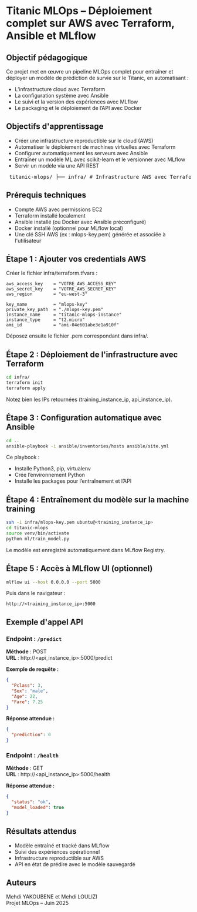 # Titanic MLOps – Déploiement complet sur AWS avec Terraform, Ansible et MLflow

## Objectif pédagogique

Ce projet met en œuvre un pipeline MLOps complet pour entraîner et déployer un modèle de prédiction de survie sur le Titanic, en automatisant :

- L’infrastructure cloud avec Terraform
- La configuration système avec Ansible
- Le suivi et la version des expériences avec MLflow
- Le packaging et le déploiement de l’API avec Docker

## Objectifs d'apprentissage

- Créer une infrastructure reproductible sur le cloud (AWS)
- Automatiser le déploiement de machines virtuelles avec Terraform
- Configurer automatiquement les serveurs avec Ansible
- Entraîner un modèle ML avec scikit-learn et le versionner avec MLflow
- Servir un modèle via une API REST

<pre> titanic-mlops/ ├── infra/ # Infrastructure AWS avec Terraform │ ├── main.tf │ ├── variables.tf │ ├── outputs.tf │ ├── provider.tf │ ├── terraform.tfvars # (à créer) │ └── mlops-key.pem # Clé SSH pour connexion ├── ansible/ # Configuration système avec Ansible │ ├── inventories/ │ │ └── hosts │ └── site.yml ├── ml/ # Code machine learning │ ├── train_model.py # Script d'entraînement MLflow │ ├── data_preprocessing.py# Nettoyage et transformation des données │ └── predict_api.py # API de prédiction FastAPI ├── model/ # Modèle entraîné et exporté ├── mlruns/ # Répertoire MLflow pour les expériences ├── requirements.txt # Dépendances Python └── README.md </pre>

## Prérequis techniques

- Compte AWS avec permissions EC2
- Terraform installé localement
- Ansible installé (ou Docker avec Ansible préconfiguré)
- Docker installé (optionnel pour MLflow local)
- Une clé SSH AWS (ex : mlops-key.pem) générée et associée à l'utilisateur

## Étape 1 : Ajouter vos credentials AWS

Créer le fichier infra/terraform.tfvars :

```hcl
aws_access_key    = "VOTRE_AWS_ACCESS_KEY"
aws_secret_key    = "VOTRE_AWS_SECRET_KEY"
aws_region        = "eu-west-3"

key_name          = "mlops-key"
private_key_path  = "./mlops-key.pem"
instance_name     = "titanic-mlops-instance"
instance_type     = "t2.micro"
ami_id            = "ami-04e601abe3e1a910f"
```

Déposez ensuite le fichier .pem correspondant dans infra/.

## Étape 2 : Déploiement de l'infrastructure avec Terraform

```bash
cd infra/
terraform init
terraform apply
```

Notez bien les IPs retournées (training_instance_ip, api_instance_ip).

## Étape 3 : Configuration automatique avec Ansible

```bash
cd ..
ansible-playbook -i ansible/inventories/hosts ansible/site.yml
```

Ce playbook :
- Installe Python3, pip, virtualenv
- Crée l’environnement Python
- Installe les packages pour l’entraînement et l’API

## Étape 4 : Entraînement du modèle sur la machine training

```bash
ssh -i infra/mlops-key.pem ubuntu@<training_instance_ip>
cd titanic-mlops
source venv/bin/activate
python ml/train_model.py
```

Le modèle est enregistré automatiquement dans MLflow Registry.

## Étape 5 : Accès à MLflow UI (optionnel)

```bash
mlflow ui --host 0.0.0.0 --port 5000
```

Puis dans le navigateur :

```
http://<training_instance_ip>:5000
```

## Exemple d'appel API

### Endpoint : `/predict`

**Méthode** : POST  
**URL** : http://<api_instance_ip>:5000/predict

**Exemple de requête :**
```json
{
  "Pclass": 3,
  "Sex": "male",
  "Age": 22,
  "Fare": 7.25
}
```

**Réponse attendue :**
```json
{
  "prediction": 0
}
```

### Endpoint : `/health`

**Méthode** : GET  
**URL** : http://<api_instance_ip>:5000/health

**Réponse attendue :**
```json
{
  "status": "ok",
  "model_loaded": true
}
```

## Résultats attendus

- Modèle entraîné et tracké dans MLflow
- Suivi des expériences opérationnel
- Infrastructure reproductible sur AWS
- API en état de prédire avec le modèle sauvegardé

## Auteurs

Mehdi YAKOUBENE et Mehdi LOULIZI  
Projet MLOps – Juin 2025
